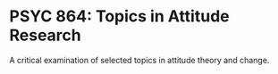# PSYC 864: Topics in Attitude Research

A critical examination of selected topics in attitude theory and change.